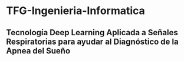 # TFG-Ingenieria-Informatica

## Tecnología Deep Learning Aplicada a Señales Respiratorias para ayudar al Diagnóstico de la Apnea del Sueño
